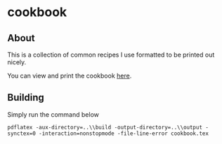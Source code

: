 # cookbook

## About
This is a collection of common recipes I use formatted to be printed out nicely.

You can view and print the cookbook [here](https://github.com/bryandeagle/cookbook/raw/master/output/cookbook.pdf).

## Building
Simply run the command below
```
pdflatex -aux-directory=..\\build -output-directory=..\\output -synctex=0 -interaction=nonstopmode -file-line-error cookbook.tex
```
